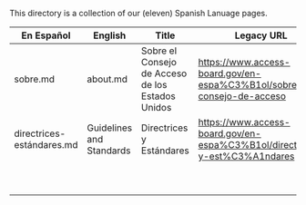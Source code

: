 This directory is a collection of our (eleven) Spanish Lanuage pages.

| En Español | English | Title | Legacy URL | Notes |
| --- | --- | --- | --- | --- |
| sobre.md | about.md | Sobre el Consejo de Acceso de los Estados Unidos | https://www.access-board.gov/en-espa%C3%B1ol/sobre-el-consejo-de-acceso | |
| directrices-estándares.md | Guidelines and Standards | Directrices y Estándares | https://www.access-board.gov/en-espa%C3%B1ol/directrices-y-est%C3%A1ndares | no close analog |
|  |  |  |  |  |
|  |  |  |  |  |
|  |  |  |  |  |
|  |  |  |  |  |
|  |  |  |  |  |
|  |  |  |  |  |
|  |  |  |  |  |
|  |  |  |  |  |
|  |  |  |  |  |
